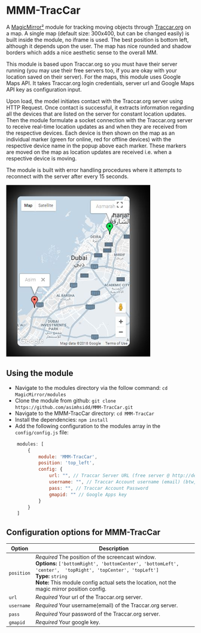 # MMM-TracCar
A [MagicMirror²](https://github.com/MichMich/MagicMirror/) module for tracking moving objects through [Traccar.org](http://www.traccar.org) on a map. A single map (default size: 300x400, but can be changed easily) is built inside the module, no iframe is used. The best position is bottom left, although it depends upon the user. The map has nice rounded and shadow borders which adds a nice aesthetic sense to the overall MM. 

This module is based upon Traccar.org so you must have their server running (you may use their free servers too, if you are  okay with your location saved on their server). For the maps, this module uses Google Maps API. It takes Traccar.org login credentials, server url and Google Maps API key as configuration input.

Upon load, the model initiates contact with the Traccar.org server using HTTP Request. Once contact is successful, it extracts information regarding all the devices that are listed on the server for constant location updates. Then the module formulate a socket connection with the Traccar.org server to receive real-time location updates as and when they are received from the respective devices. Each device is then shown on the map as an individual marker (green for online, red for offline devices) with the respective device name in the popup above each marker. These markers are moved on the map as location updates are received i.e. when a respective device is moving.

The module is built with error handling procedures where it attempts to reconnect with the server after every 15 seconds.

![picture](Capture.JPG)

## Using the module

* Navigate to the modules directory via the follow command: `cd MagicMirror/modules`
* Clone the module from github: `git clone https://github.com/asimhsidd/MMM-TracCar.git`
* Navigate to the MMM-TracCar directory: `cd MMM-TracCar`
* Install the dependencies: `npm install`
* Add the following configuration to the modules array in the `config/config.js` file:
```js
    modules: [
        {
			module: 'MMM-TracCar',
			position: 'top_left',
			config: {
				url: "", // Traccar Server URL (free server @ http://demo5.traccar.org )
				username: "", // Traccar Account username (email) (btw, there is a free account option too!) :)
				pass: "", // Traccar Account Password
				gmapid: "" // Google Apps key
			}
        }
    ]
```

## Configuration options for MMM-TracCar

| Option    	| Description
|---------------|-----------
| `position`	| *Required* The position of the screencast window. <br>**Options:** `['bottomRight', 'bottomCenter', 'bottomLeft', 'center',  'topRight', 'topCenter', 'topLeft']` <br>**Type:** `string` <br>**Note:** This module config actual sets the location, not the magic mirror position config.
| `url`  	| *Required* Your url of the Traccar.org server. <br>
| `username`   	| *Required* Your username(email) of the Traccar.org server. <br>
| `pass`   	| *Required* Your password of the Traccar.org server. <br>
| `gmapid`   	| *Required* Your google key. <br>
